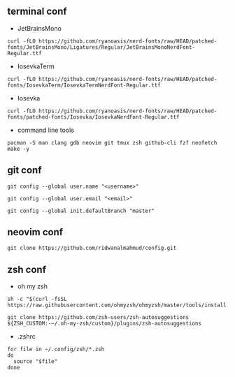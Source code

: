 ## terminal conf

- JetBrainsMono 
```
curl -fLO https://github.com/ryanoasis/nerd-fonts/raw/HEAD/patched-fonts/JetBrainsMono/Ligatures/Regular/JetBrainsMonoNerdFont-Regular.ttf
```

- IosevkaTerm
```
curl -fLO https://github.com/ryanoasis/nerd-fonts/raw/HEAD/patched-fonts/IosevkaTerm/IosevkaTermNerdFont-Regular.ttf
```

- Iosevka
```
curl -fLO https://github.com/ryanoasis/nerd-fonts/raw/HEAD/patched-fonts/patched-fonts/Iosevka/IosevkaNerdFont-Regular.ttf
```

- command line tools
```
pacman -S man clang gdb neovim git tmux zsh github-cli fzf neofetch make -y
```

## git conf

```
git config --global user.name "<username>"

git config --global user.email "<email>"

git config --global init.defaultBranch "master"
```

## neovim conf

```
git clone https://github.com/ridwanalmahmud/config.git
```

## zsh conf

- oh my zsh
```
sh -c "$(curl -fsSL https://raw.githubusercontent.com/ohmyzsh/ohmyzsh/master/tools/install.sh)"
```
```
git clone https://github.com/zsh-users/zsh-autosuggestions ${ZSH_CUSTOM:-~/.oh-my-zsh/custom}/plugins/zsh-autosuggestions
```

- .zshrc
```
for file in ~/.config/zsh/*.zsh
do
  source "$file"
done
```
